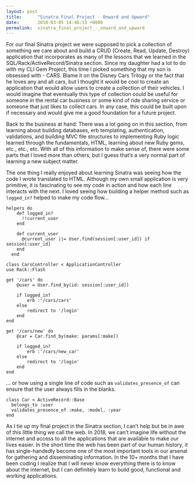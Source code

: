 ```yaml
---
layout: post
title:      "Sinatra Final Project - Onward and Upward"
date:       2018-03-05 14:46:33 +0000
permalink:  sinatra_final_project_-_onward_and_upward
---
```



For our final Sinatra project we were supposed to pick a collection of something we care about and build a CRUD (Create, Read, Update, Destroy) application that incorporates as many of the lessons that we learned in the SQL/Rack/ActiveRecord/Sinatra section. Since my daughter had a lot to do with my CLI Gem Project, this time I picked something that my son is obsessed with - CARS.  Blame it on the Disney Cars Trilogy or the fact that he loves any and all cars, but I thought it would be cool to create an application that would allow users to create a collection of their vehicles.  I would imagine that eventually this type of collection could be useful for someone in the rental car business or some kind of ride sharing service or someone that just likes to collect cars.  In any case, this could be built upon if necessary and would give me a good foundation for a future project. 

Back to the business at hand:  There was a lot going on in this section, from learning about building databases, erb templating, authentication, validations, and building MVC file structures to implementing Ruby logic learned through the fundamentals, HTML, learning about new Ruby gems, etc., etc., etc.  With all of this information to make sense of, there were some parts that I loved more than others, but I guess that’s a very normal part of learning a new subject matter.  

The one thing I really enjoyed about learning Sinatra was seeing how the code I wrote translated to HTML.  Although my own small application is very primitive, it is fascinating to see my code in action and how each line interacts with the next.  I loved seeing how building a helper method such as `logged_in?` helped to make my code flow...

```
helpers do
    def logged_in?
      !!current_user
    end

    def current_user
      @current_user ||= User.find(session[:user_id]) if session[:user_id]
    end
  end
```
	
```
class CarsController < ApplicationController
use Rack::Flash

get '/cars' do 
	@user = User.find_by(id: session[:user_id])

	if logged_in?
		erb :'/cars/cars'
	else
		redirect to '/login'
	end
end 

get '/cars/new' do
	@car = Car.find_by(make: params[:make])

	if logged_in?
		erb :'/cars/new_car'
	else
		redirect to '/login'
	end
end
```
	
… or how using a single line of code such as `validates_presence_of` can ensure that the user always fills in the blanks.


```
class Car < ActiveRecord::Base
  belongs_to :user
  validates_presence_of :make, :model, :year
end
```


As I tie up my final project in the Sinatra section, I can’t help but be in awe of this little thing we call the web.  In 2018, we can’t imagine life without the internet and access to all the applications that are available to make our lives easier.  In the short time the web has been part of our human history, it has single-handedly become one of the most important tools in our arsenal for gathering and disseminating information. In the 10+ months that I have been coding I realize that I will never know everything there is to know about the internet, but I can definitely learn to build good, functional and working applications.



